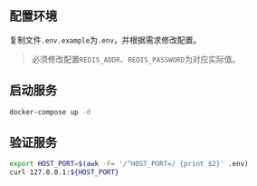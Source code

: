 ## 配置环境

复制文件`.env.example`为`.env`，并根据需求修改配置。

> 必须修改配置`REDIS_ADDR`、`REDIS_PASSWORD`为对应实际值。

## 启动服务

```bash
docker-compose up -d
```

## 验证服务

```bash
export HOST_PORT=$(awk -F= '/^HOST_PORT=/ {print $2}' .env)
curl 127.0.0.1:${HOST_PORT}
```
